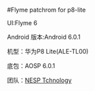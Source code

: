 #Flyme patchrom for p8-lite

UI:Flyme 6

Android 版本:Android 6.0.1

机型：华为P8 Lite(ALE-TL00)

底包：AOSP 6.0.1

团队：[NESP Tchnology](http://nesp.1g7.net)

 

